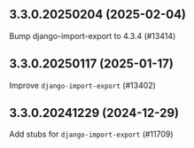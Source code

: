 ## 3.3.0.20250204 (2025-02-04)

Bump django-import-export to 4.3.4 (#13414)

## 3.3.0.20250117 (2025-01-17)

Improve `django-import-export` (#13402)

## 3.3.0.20241229 (2024-12-29)

Add stubs for `django-import-export` (#11709)

